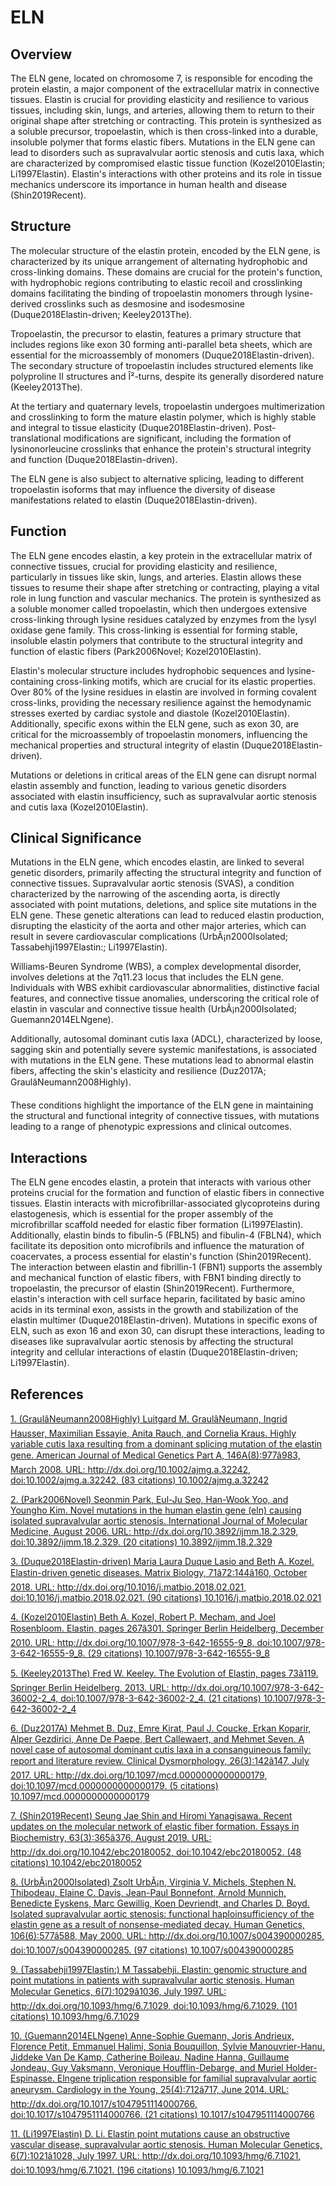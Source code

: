 # ELN

## Overview
The ELN gene, located on chromosome 7, is responsible for encoding the protein elastin, a major component of the extracellular matrix in connective tissues. Elastin is crucial for providing elasticity and resilience to various tissues, including skin, lungs, and arteries, allowing them to return to their original shape after stretching or contracting. This protein is synthesized as a soluble precursor, tropoelastin, which is then cross-linked into a durable, insoluble polymer that forms elastic fibers. Mutations in the ELN gene can lead to disorders such as supravalvular aortic stenosis and cutis laxa, which are characterized by compromised elastic tissue function (Kozel2010Elastin; Li1997Elastin). Elastin's interactions with other proteins and its role in tissue mechanics underscore its importance in human health and disease (Shin2019Recent).

## Structure
The molecular structure of the elastin protein, encoded by the ELN gene, is characterized by its unique arrangement of alternating hydrophobic and cross-linking domains. These domains are crucial for the protein's function, with hydrophobic regions contributing to elastic recoil and crosslinking domains facilitating the binding of tropoelastin monomers through lysine-derived crosslinks such as desmosine and isodesmosine (Duque2018Elastin-driven; Keeley2013The). 

Tropoelastin, the precursor to elastin, features a primary structure that includes regions like exon 30 forming anti-parallel beta sheets, which are essential for the microassembly of monomers (Duque2018Elastin-driven). The secondary structure of tropoelastin includes structured elements like polyproline II structures and Î²-turns, despite its generally disordered nature (Keeley2013The). 

At the tertiary and quaternary levels, tropoelastin undergoes multimerization and crosslinking to form the mature elastin polymer, which is highly stable and integral to tissue elasticity (Duque2018Elastin-driven). Post-translational modifications are significant, including the formation of lysinonorleucine crosslinks that enhance the protein's structural integrity and function (Duque2018Elastin-driven).

The ELN gene is also subject to alternative splicing, leading to different tropoelastin isoforms that may influence the diversity of disease manifestations related to elastin (Duque2018Elastin-driven).

## Function
The ELN gene encodes elastin, a key protein in the extracellular matrix of connective tissues, crucial for providing elasticity and resilience, particularly in tissues like skin, lungs, and arteries. Elastin allows these tissues to resume their shape after stretching or contracting, playing a vital role in lung function and vascular mechanics. The protein is synthesized as a soluble monomer called tropoelastin, which then undergoes extensive cross-linking through lysine residues catalyzed by enzymes from the lysyl oxidase gene family. This cross-linking is essential for forming stable, insoluble elastin polymers that contribute to the structural integrity and function of elastic fibers (Park2006Novel; Kozel2010Elastin).

Elastin's molecular structure includes hydrophobic sequences and lysine-containing cross-linking motifs, which are crucial for its elastic properties. Over 80% of the lysine residues in elastin are involved in forming covalent cross-links, providing the necessary resilience against the hemodynamic stresses exerted by cardiac systole and diastole (Kozel2010Elastin). Additionally, specific exons within the ELN gene, such as exon 30, are critical for the microassembly of tropoelastin monomers, influencing the mechanical properties and structural integrity of elastin (Duque2018Elastin-driven).

Mutations or deletions in critical areas of the ELN gene can disrupt normal elastin assembly and function, leading to various genetic disorders associated with elastin insufficiency, such as supravalvular aortic stenosis and cutis laxa (Kozel2010Elastin).

## Clinical Significance
Mutations in the ELN gene, which encodes elastin, are linked to several genetic disorders, primarily affecting the structural integrity and function of connective tissues. Supravalvular aortic stenosis (SVAS), a condition characterized by the narrowing of the ascending aorta, is directly associated with point mutations, deletions, and splice site mutations in the ELN gene. These genetic alterations can lead to reduced elastin production, disrupting the elasticity of the aorta and other major arteries, which can result in severe cardiovascular complications (UrbÃ¡n2000Isolated; Tassabehji1997Elastin:; Li1997Elastin).

Williams-Beuren Syndrome (WBS), a complex developmental disorder, involves deletions at the 7q11.23 locus that includes the ELN gene. Individuals with WBS exhibit cardiovascular abnormalities, distinctive facial features, and connective tissue anomalies, underscoring the critical role of elastin in vascular and connective tissue health (UrbÃ¡n2000Isolated; Guemann2014ELNgene).

Additionally, autosomal dominant cutis laxa (ADCL), characterized by loose, sagging skin and potentially severe systemic manifestations, is associated with mutations in the ELN gene. These mutations lead to abnormal elastin fibers, affecting the skin's elasticity and resilience (Duz2017A; GraulâNeumann2008Highly).

These conditions highlight the importance of the ELN gene in maintaining the structural and functional integrity of connective tissues, with mutations leading to a range of phenotypic expressions and clinical outcomes.

## Interactions
The ELN gene encodes elastin, a protein that interacts with various other proteins crucial for the formation and function of elastic fibers in connective tissues. Elastin interacts with microfibrillar-associated glycoproteins during elastogenesis, which is essential for the proper assembly of the microfibrillar scaffold needed for elastic fiber formation (Li1997Elastin). Additionally, elastin binds to fibulin-5 (FBLN5) and fibulin-4 (FBLN4), which facilitate its deposition onto microfibrils and influence the maturation of coacervates, a process essential for elastin's function (Shin2019Recent). The interaction between elastin and fibrillin-1 (FBN1) supports the assembly and mechanical function of elastic fibers, with FBN1 binding directly to tropoelastin, the precursor of elastin (Shin2019Recent). Furthermore, elastin's interaction with cell surface heparin, facilitated by basic amino acids in its terminal exon, assists in the growth and stabilization of the elastin multimer (Duque2018Elastin-driven). Mutations in specific exons of ELN, such as exon 16 and exon 30, can disrupt these interactions, leading to diseases like supravalvular aortic stenosis by affecting the structural integrity and cellular interactions of elastin (Duque2018Elastin-driven; Li1997Elastin).


## References


[1. (GraulâNeumann2008Highly) Luitgard M. GraulâNeumann, Ingrid Hausser, Maximilian Essayie, Anita Rauch, and Cornelia Kraus. Highly variable cutis laxa resulting from a dominant splicing mutation of the elastin gene. American Journal of Medical Genetics Part A, 146A(8):977â983, March 2008. URL: http://dx.doi.org/10.1002/ajmg.a.32242, doi:10.1002/ajmg.a.32242. (83 citations) 10.1002/ajmg.a.32242](https://doi.org/10.1002/ajmg.a.32242)

[2. (Park2006Novel) Seonmin Park, Eul-Ju Seo, Han-Wook Yoo, and Youngho Kim. Novel mutations in the human elastin gene (eln) causing isolated supravalvular aortic stenosis. International Journal of Molecular Medicine, August 2006. URL: http://dx.doi.org/10.3892/ijmm.18.2.329, doi:10.3892/ijmm.18.2.329. (20 citations) 10.3892/ijmm.18.2.329](https://doi.org/10.3892/ijmm.18.2.329)

[3. (Duque2018Elastin-driven) Maria Laura Duque Lasio and Beth A. Kozel. Elastin-driven genetic diseases. Matrix Biology, 71â72:144â160, October 2018. URL: http://dx.doi.org/10.1016/j.matbio.2018.02.021, doi:10.1016/j.matbio.2018.02.021. (90 citations) 10.1016/j.matbio.2018.02.021](https://doi.org/10.1016/j.matbio.2018.02.021)

[4. (Kozel2010Elastin) Beth A. Kozel, Robert P. Mecham, and Joel Rosenbloom. Elastin, pages 267â301. Springer Berlin Heidelberg, December 2010. URL: http://dx.doi.org/10.1007/978-3-642-16555-9_8, doi:10.1007/978-3-642-16555-9_8. (29 citations) 10.1007/978-3-642-16555-9_8](https://doi.org/10.1007/978-3-642-16555-9_8)

[5. (Keeley2013The) Fred W. Keeley. The Evolution of Elastin, pages 73â119. Springer Berlin Heidelberg, 2013. URL: http://dx.doi.org/10.1007/978-3-642-36002-2_4, doi:10.1007/978-3-642-36002-2_4. (21 citations) 10.1007/978-3-642-36002-2_4](https://doi.org/10.1007/978-3-642-36002-2_4)

[6. (Duz2017A) Mehmet B. Duz, Emre Kirat, Paul J. Coucke, Erkan Koparir, Alper Gezdirici, Anne De Paepe, Bert Callewaert, and Mehmet Seven. A novel case of autosomal dominant cutis laxa in a consanguineous family: report and literature review. Clinical Dysmorphology, 26(3):142â147, July 2017. URL: http://dx.doi.org/10.1097/mcd.0000000000000179, doi:10.1097/mcd.0000000000000179. (5 citations) 10.1097/mcd.0000000000000179](https://doi.org/10.1097/mcd.0000000000000179)

[7. (Shin2019Recent) Seung Jae Shin and Hiromi Yanagisawa. Recent updates on the molecular network of elastic fiber formation. Essays in Biochemistry, 63(3):365â376, August 2019. URL: http://dx.doi.org/10.1042/ebc20180052, doi:10.1042/ebc20180052. (48 citations) 10.1042/ebc20180052](https://doi.org/10.1042/ebc20180052)

[8. (UrbÃ¡n2000Isolated) Zsolt UrbÃ¡n, Virginia V. Michels, Stephen N. Thibodeau, Elaine C. Davis, Jean-Paul Bonnefont, Arnold Munnich, Benedicte Eyskens, Marc Gewillig, Koen Devriendt, and Charles D. Boyd. Isolated supravalvular aortic stenosis: functional haploinsufficiency of the elastin gene as a result of nonsense-mediated decay. Human Genetics, 106(6):577â588, May 2000. URL: http://dx.doi.org/10.1007/s004390000285, doi:10.1007/s004390000285. (97 citations) 10.1007/s004390000285](https://doi.org/10.1007/s004390000285)

[9. (Tassabehji1997Elastin:) M Tassabehji. Elastin: genomic structure and point mutations in patients with supravalvular aortic stenosis. Human Molecular Genetics, 6(7):1029â1036, July 1997. URL: http://dx.doi.org/10.1093/hmg/6.7.1029, doi:10.1093/hmg/6.7.1029. (101 citations) 10.1093/hmg/6.7.1029](https://doi.org/10.1093/hmg/6.7.1029)

[10. (Guemann2014ELNgene) Anne-Sophie Guemann, Joris Andrieux, Florence Petit, Emmanuel Halimi, Sonia Bouquillon, Sylvie Manouvrier-Hanu, Jiddeke Van De Kamp, Catherine Boileau, Nadine Hanna, Guillaume Jondeau, Guy Vaksmann, Veronique Houfflin-Debarge, and Muriel Holder-Espinasse. Elngene triplication responsible for familial supravalvular aortic aneurysm. Cardiology in the Young, 25(4):712â717, June 2014. URL: http://dx.doi.org/10.1017/s1047951114000766, doi:10.1017/s1047951114000766. (21 citations) 10.1017/s1047951114000766](https://doi.org/10.1017/s1047951114000766)

[11. (Li1997Elastin) D. Li. Elastin point mutations cause an obstructive vascular disease, supravalvular aortic stenosis. Human Molecular Genetics, 6(7):1021â1028, July 1997. URL: http://dx.doi.org/10.1093/hmg/6.7.1021, doi:10.1093/hmg/6.7.1021. (196 citations) 10.1093/hmg/6.7.1021](https://doi.org/10.1093/hmg/6.7.1021)